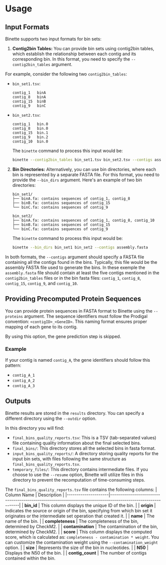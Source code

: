 
# Usage 

## Input Formats

Binette supports two input formats for bin sets: 

1. **Contig2bin Tables:** You can provide bin sets using contig2bin tables, which establish the relationship between each contig and its corresponding bin. In this format, you need to specify the `--contig2bin_tables` argument. 

For example, consider the following two `contig2bin_tables`:

- `bin_set1.tsv`:

    ```
    contig_1   binA
    contig_8   binA
    contig_15  binB
    contig_9   binC
    ```
    
- `bin_set2.tsv`:

    ```
    contig_1   bin.0
    contig_8   bin.0
    contig_15  bin.1
    contig_9   bin.2
    contig_10  bin.0
    ```
    
    The `binette` command to process this input would be:
    
    ```bash
    binette --contig2bin_tables bin_set1.tsv bin_set2.tsv --contigs assembly.fasta
    ```

2. **Bin Directories:** Alternatively, you can use bin directories, where each bin is represented by a separate FASTA file. For this format, you need to provide the `--bin_dirs` argument. Here's an example of two bin directories:

    ```
    bin_set1/
    ├── binA.fa: contains sequences of contig_1, contig_8
    ├── binB.fa: contains sequences of contig_15
    └── binC.fa: contains sequences of contig_9
    ```
    
    ```
    bin_set2/
    ├── binA.fa: contains sequences of contig_1, contig_8, contig_10
    ├── binB.fa: contains sequences of contig_15
    └── binC.fa: contains sequences of contig_9
    ```
    
    The `binette` command to process this input would be:
    
    ```bash
    binette --bin_dirs bin_set1 bin_set2 --contigs assembly.fasta
    ```

In both formats, the `--contigs` argument should specify a FASTA file containing all the contigs found in the bins. Typically, this file would be the assembly FASTA file used to generate the bins. In these exemple the `assembly.fasta` file should contain at least the five contigs mentioned in the `contig2bin_tables` files or in the bin fasta files: `contig_1`, `contig_8`, `contig_15`, `contig_9`, and `contig_10`.


## Providing Precomputed Protein Sequences

You can provide protein sequences in FASTA format to Binette using the `--proteins` argument. The sequence identifiers must follow the Prodigal convention: `<contigID>_<GeneID>`. This naming format ensures proper mapping of each gene to its contig.  

By using this option, the gene prediction step is skipped.  

### Example  
If your contig is named `contig_A`, the gene identifiers should follow this pattern:  
- `contig_A_1`  
- `contig_A_2`  
- `contig_A_3`  


## Outputs

Binette results are stored in the `results` directory. You can specify a different directory using the `--outdir` option.

In this directory you will find:
- `final_bins_quality_reports.tsv`: This is a TSV (tab-separated values) file containing quality information about the final selected bins.
- `final_bins/`: This directory stores all the selected bins in fasta format.
- `input_bins_quality_reports/`: A directory storing quality reports for the input bin sets, with files following the same structure as `final_bins_quality_reports.tsv`.
- `temporary_files/`: This directory contains intermediate files. If you choose to use the `--resume` option, Binette will utilize files in this directory to prevent the recomputation of time-consuming steps.


The `final_bins_quality_reports.tsv` file contains the following columns:
| Column Name         | Description                                                                                                  |
|---------------------|--------------------------------------------------------------------------------------------------------------|
| **bin_id**          | This column displays the unique ID of the bin.                                                             |
| **origin**          | Indicates the source or origin of the bin, specifying from which bin set it originates or the intermediate set operation that created it. |
| **name**            | The name of the bin.                                                                                        |
| **completeness**    | The completeness of the bin, determined by CheckM2.                                                         |
| **contamination**   | The contamination of the bin, determined by CheckM2.                                                       |
| **score**           | This column displays the computed score, which is calculated as: `completeness - contamination * weight`. You can customize the contamination weight using the `--contamination_weight` option. |
| **size**            | Represents the size of the bin in nucleotides.                                                              |
| **N50**             | Displays the N50 of the bin.                                                                                |
| **contig_count**    | The number of contigs contained within the bin.          